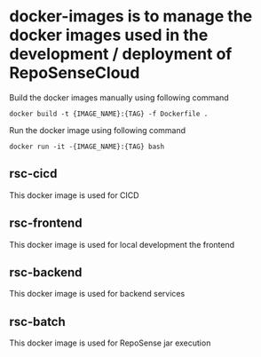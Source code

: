 # docker-images is to manage the docker images used in the development / deployment of RepoSenseCloud

Build the docker images manually using following command
```
docker build -t {IMAGE_NAME}:{TAG} -f Dockerfile .
```
Run the docker image using following command
```
docker run -it -{IMAGE_NAME}:{TAG} bash
```

## rsc-cicd
This docker image is used for CICD

## rsc-frontend
This docker image is used for local development the frontend

## rsc-backend
This docker image is used for backend services

## rsc-batch
This docker image is used for RepoSense jar execution